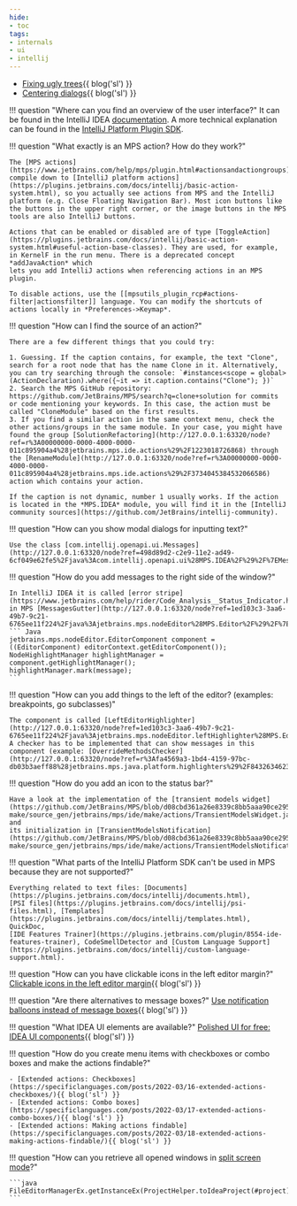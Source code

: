 ```yaml
---
hide:
- toc
tags:
- internals
- ui
- intellij
---
```


- [Fixing ugly trees](https://specificlanguages.com/posts/2022-05/18-fixing-ugly-trees){{ blog('sl') }}
- [Centering dialogs](https://specificlanguages.com/posts/2022-05/24-centering-dialogs/){{ blog('sl') }}

!!! question "Where can you find an overview of the user interface?"
    It can be found in the IntelliJ IDEA [documentation](https://www.jetbrains.com/help/idea/guided-tour-around-the-user-interface.html).
    A more technical explanation can be found in the [IntelliJ Platform Plugin SDK](https://plugins.jetbrains.com/docs/intellij/user-interface-components.html).

!!! question "What exactly is an MPS action? How do they work?"

    The [MPS actions](https://www.jetbrains.com/help/mps/plugin.html#actionsandactiongroups) compile down to [IntelliJ platform actions](https://plugins.jetbrains.com/docs/intellij/basic-action-system.html), so you actually see actions from MPS and the IntelliJ platform (e.g. Close Floating Navigation Bar). Most icon buttons like the buttons in the upper right corner, or the image buttons in the MPS tools are also IntelliJ buttons.

    Actions that can be enabled or disabled are of type [ToggleAction](https://plugins.jetbrains.com/docs/intellij/basic-action-system.html#useful-action-base-classes). They are used, for example, in KernelF in the run menu. There is a deprecated concept *addJavaAction* which
    lets you add IntelliJ actions when referencing actions in an MPS plugin.

    To disable actions, use the [[mpsutils_plugin_rcp#actions-filter|actionsfilter]] language. You can modify the shortcuts of actions locally in *Preferences->Keymap*.

!!! question "How can I find the source of an action?"

    There are a few different things that you could try:

    1. Guessing. If the caption contains, for example, the text "Clone", search for a root node that has the name Clone in it. Alternatively, you can try searching through the console: `#instances<scope = global>(ActionDeclaration).where({~it => it.caption.contains("Clone"); })`
    2. Search the MPS GitHub repository: https://github.com/JetBrains/MPS/search?q=clone+solution for commits or code mentioning your keywords. In this case, the action must be called "CloneModule" based on the first results.
    3. If you find a similar action in the same context menu, check the other actions/groups in the same module. In your case, you might have found the group [SolutionRefactoring](http://127.0.0.1:63320/node?ref=r%3A00000000-0000-4000-0000-011c895904a4%28jetbrains.mps.ide.actions%29%2F1223018726868) through the [RenameModule](http://127.0.0.1:63320/node?ref=r%3A00000000-0000-4000-0000-011c895904a4%28jetbrains.mps.ide.actions%29%2F3734045384532066586) action which contains your action.

    If the caption is not dynamic, number 1 usually works. If the action is located in the *MPS.IDEA* module, you will find it in the [IntelliJ community sources](https://github.com/JetBrains/intellij-community).

!!! question "How can you show modal dialogs for inputting text?"

    Use the class [com.intellij.openapi.ui.Messages](http://127.0.0.1:63320/node?ref=498d89d2-c2e9-11e2-ad49-6cf049e62fe5%2Fjava%3Acom.intellij.openapi.ui%28MPS.IDEA%2F%29%2F%7EMessages).

!!! question "How do you add messages to the right side of the window?"

    In IntelliJ IDEA it is called [error stripe](https://www.jetbrains.com/help/rider/Code_Analysis__Status_Indicator.html),
    in MPS [MessagesGutter](http://127.0.0.1:63320/node?ref=1ed103c3-3aa6-49b7-9c21-6765ee11f224%2Fjava%3Ajetbrains.mps.nodeEditor%28MPS.Editor%2F%29%2F%7EMessagesGutter):
    ``` Java
    jetbrains.mps.nodeEditor.EditorComponent component = ((EditorComponent) editorContext.getEditorComponent()); 
    NodeHighlightManager highlightManager = component.getHighlightManager();
    highlightManager.mark(message);
    ```

!!! question "How can you add things to the left of the editor? (examples: breakpoints, go subclasses)"

    The component is called [LeftEditorHighlighter](http://127.0.0.1:63320/node?ref=1ed103c3-3aa6-49b7-9c21-6765ee11f224%2Fjava%3Ajetbrains.mps.nodeEditor.leftHighlighter%28MPS.Editor%2F%29%2F%7ELeftEditorHighlighter).
    A checker has to be implemented that can show messages in this component (example: [OverrideMethodsChecker](http://127.0.0.1:63320/node?ref=r%3Afa4569a3-1bd4-4159-97bc-db03b3aeff88%28jetbrains.mps.java.platform.highlighters%29%2F8432634623182578830)).

!!! question "How do you add an icon to the status bar?"

    Have a look at the implementation of the [transient models widget](https://github.com/JetBrains/MPS/blob/d08cbd361a26e8339c8bb5aaa90ce29508c0f908/plugins/mps-make/source_gen/jetbrains/mps/ide/make/actions/TransientModelsWidget.java#L26) and
    its initialization in [TransientModelsNotification](https://github.com/JetBrains/MPS/blob/d08cbd361a26e8339c8bb5aaa90ce29508c0f908/plugins/mps-make/source_gen/jetbrains/mps/ide/make/actions/TransientModelsNotification.java#L34).

!!! question "What parts of the IntelliJ Platform SDK can't be used in MPS because they are not supported?"

    Everything related to text files: [Documents](https://plugins.jetbrains.com/docs/intellij/documents.html),
    [PSI files](https://plugins.jetbrains.com/docs/intellij/psi-files.html), [Templates](https://plugins.jetbrains.com/docs/intellij/templates.html), QuickDoc,
    [IDE Features Trainer](https://plugins.jetbrains.com/plugin/8554-ide-features-trainer), CodeSmellDetector and [Custom Language Support](https://plugins.jetbrains.com/docs/intellij/custom-language-support.html).

!!! question "How can you have clickable icons in the left editor margin?"
    [Clickable icons in the left editor margin](https://specificlanguages.com/posts/2022-02/18-clickable-icons-in-left-editor-margin/){{ blog('sl') }}

!!! question "Are there alternatives to message boxes?"
    [Use notification balloons instead of message boxes](https://specificlanguages.com/posts/notification-balloons-instead-of-message-boxes/){{ blog('sl') }}

!!! question "What IDEA UI elements are available?"
    [Polished UI for free: IDEA UI components](https://specificlanguages.com/posts/2022-02/09-idea-ui-components/){{ blog('sl') }}

!!! question "How do you create menu items with checkboxes or combo boxes and make the actions findable?"
    
    - [Extended actions: Checkboxes](https://specificlanguages.com/posts/2022-03/16-extended-actions-checkboxes/){{ blog('sl') }}
    - [Extended actions: Combo boxes](https://specificlanguages.com/posts/2022-03/17-extended-actions-combo-boxes/){{ blog('sl') }}
    - [Extended actions: Making actions findable](https://specificlanguages.com/posts/2022-03/18-extended-actions-making-actions-findable/){{ blog('sl') }}

!!! question "How can you retrieve all opened windows in [split screen mode](https://www.jetbrains.com/help/idea/using-code-editor.html#split_screen)?"

    ```java
    FileEditorManagerEx.getInstanceEx(ProjectHelper.toIdeaProject(#project)).getSplitters().getWindows()
    ```